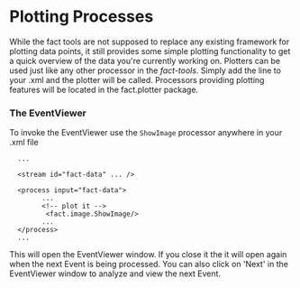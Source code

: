 Plotting Processes
=================

While the fact tools are not supposed to replace any existing framework for plotting data points, it still provides some simple 
plotting functionality to get a quick overview of the data you're currently working on. Plotters can be used just like any other 
processor in the *fact-tools*. Simply add the line to your .xml and the plotter will be called.
Processors providing plotting features will be located in the fact.plotter package.

### The EventViewer

To invoke the EventViewer use the `ShowImage` processor anywhere in your .xml file

      ...
      
      <stream id="fact-data" ... />
      
      <process input="fact-data">
            ...
            <!-- plot it -->
             <fact.image.ShowImage/>
            ...
      </process> 
      ...


This will open the EventViewer window. If you close it the it will open again when the next Event is being processed.
You can also click on 'Next' in the EventViewer window to analyze and view the next Event.






